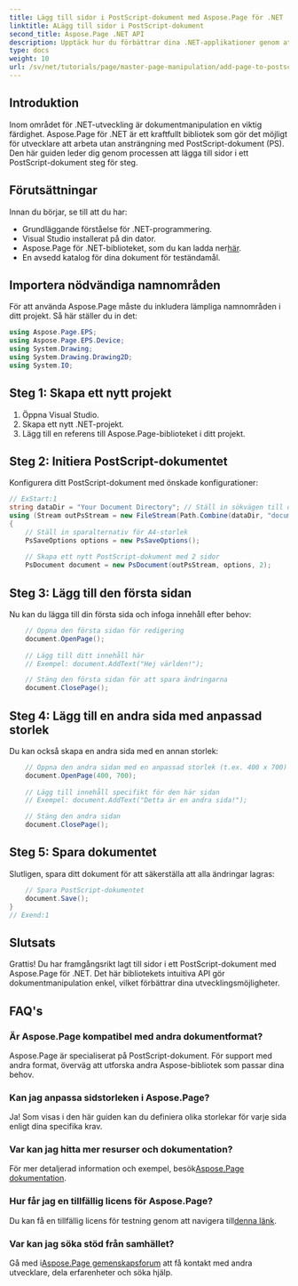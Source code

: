 ```yaml
---
title: Lägg till sidor i PostScript-dokument med Aspose.Page för .NET
linktitle: ALägg till sidor i PostScript-dokument
second_title: Aspose.Page .NET API
description: Upptäck hur du förbättrar dina .NET-applikationer genom att manipulera PostScript-dokument med Aspose.Page. Denna steg-för-steg-guide ger tydliga instruktioner om hur du initierar ett dokument.
type: docs
weight: 10
url: /sv/net/tutorials/page/master-page-manipulation/add-page-to-postscript-document/
---
```

## Introduktion

Inom området för .NET-utveckling är dokumentmanipulation en viktig färdighet. Aspose.Page för .NET är ett kraftfullt bibliotek som gör det möjligt för utvecklare att arbeta utan ansträngning med PostScript-dokument (PS). Den här guiden leder dig genom processen att lägga till sidor i ett PostScript-dokument steg för steg.

## Förutsättningar

Innan du börjar, se till att du har:

- Grundläggande förståelse för .NET-programmering.
- Visual Studio installerat på din dator.
-  Aspose.Page för .NET-biblioteket, som du kan ladda ner[här](https://releases.aspose.com/page/net/).
- En avsedd katalog för dina dokument för teständamål.

## Importera nödvändiga namnområden

För att använda Aspose.Page måste du inkludera lämpliga namnområden i ditt projekt. Så här ställer du in det:

```csharp
using Aspose.Page.EPS;
using Aspose.Page.EPS.Device;
using System.Drawing;
using System.Drawing.Drawing2D;
using System.IO;
```

## Steg 1: Skapa ett nytt projekt

1. Öppna Visual Studio.
2. Skapa ett nytt .NET-projekt.
3. Lägg till en referens till Aspose.Page-biblioteket i ditt projekt.

## Steg 2: Initiera PostScript-dokumentet

Konfigurera ditt PostScript-dokument med önskade konfigurationer:

```csharp
// ExStart:1
string dataDir = "Your Document Directory"; // Ställ in sökvägen till din dokumentkatalog
using (Stream outPsStream = new FileStream(Path.Combine(dataDir, "document1.ps"), FileMode.Create))
{
    // Ställ in sparalternativ för A4-storlek
    PsSaveOptions options = new PsSaveOptions();
    
    // Skapa ett nytt PostScript-dokument med 2 sidor
    PsDocument document = new PsDocument(outPsStream, options, 2);
```

## Steg 3: Lägg till den första sidan

Nu kan du lägga till din första sida och infoga innehåll efter behov:

```csharp
    // Öppna den första sidan för redigering
    document.OpenPage();
    
    // Lägg till ditt innehåll här
    // Exempel: document.AddText("Hej världen!");

    // Stäng den första sidan för att spara ändringarna
    document.ClosePage();
```

## Steg 4: Lägg till en andra sida med anpassad storlek

Du kan också skapa en andra sida med en annan storlek:

```csharp
    // Öppna den andra sidan med en anpassad storlek (t.ex. 400 x 700)
    document.OpenPage(400, 700);
    
    // Lägg till innehåll specifikt för den här sidan
    // Exempel: document.AddText("Detta är en andra sida!");

    // Stäng den andra sidan
    document.ClosePage();
```

## Steg 5: Spara dokumentet

Slutligen, spara ditt dokument för att säkerställa att alla ändringar lagras:

```csharp
    // Spara PostScript-dokumentet
    document.Save();
}
// Exend:1
```

## Slutsats

Grattis! Du har framgångsrikt lagt till sidor i ett PostScript-dokument med Aspose.Page för .NET. Det här bibliotekets intuitiva API gör dokumentmanipulation enkel, vilket förbättrar dina utvecklingsmöjligheter.

## FAQ's

### Är Aspose.Page kompatibel med andra dokumentformat?  
Aspose.Page är specialiserat på PostScript-dokument. För support med andra format, överväg att utforska andra Aspose-bibliotek som passar dina behov.

### Kan jag anpassa sidstorleken i Aspose.Page?  
Ja! Som visas i den här guiden kan du definiera olika storlekar för varje sida enligt dina specifika krav.

### Var kan jag hitta mer resurser och dokumentation?  
 För mer detaljerad information och exempel, besök[Aspose.Page dokumentation](https://reference.aspose.com/page/net/).

### Hur får jag en tillfällig licens för Aspose.Page?  
 Du kan få en tillfällig licens för testning genom att navigera till[denna länk](https://purchase.conholdate.com/temporary-license/).

### Var kan jag söka stöd från samhället?  
Gå med i[Aspose.Page gemenskapsforum](https://forum.aspose.com/c/page/39) att få kontakt med andra utvecklare, dela erfarenheter och söka hjälp.